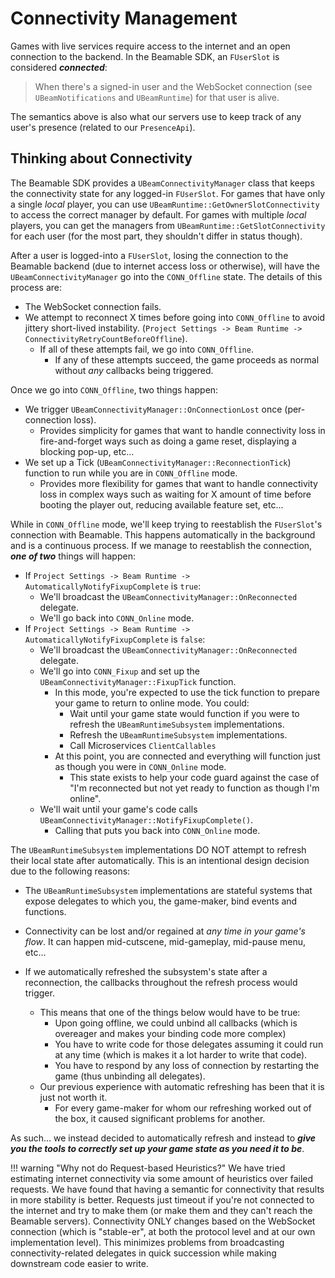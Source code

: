 ﻿# Connectivity Management

Games with live services require access to the internet and an open connection to the backend.
In the Beamable SDK, an `FUserSlot` is considered **_connected_**:

> When there's a signed-in user and the WebSocket connection (see `UBeamNotifications` and `UBeamRuntime`) for that user is alive.

The semantics above is also what our servers use to keep track of any user's presence (related to our `PresenceApi`).

## Thinking about Connectivity

The Beamable SDK provides a `UBeamConnectivityManager` class that keeps the connectivity state for any logged-in `FUserSlot`.
For games that have only a single _local_ player, you can use `UBeamRuntime::GetOwnerSlotConnectivity` to access the correct manager by default.
For games with multiple _local_ players, you can get the managers from `UBeamRuntime::GetSlotConnectivity` for each user (for the most part, they shouldn't differ in status though).

After a user is logged-into a `FUserSlot`, losing the connection to the Beamable backend (due to internet access loss or otherwise),
will have the `UBeamConnectivityManager` go into the `CONN_Offline` state. The details of this process are:

- The WebSocket connection fails.
- We attempt to reconnect X times before going into `CONN_Offline` to avoid jittery short-lived instability. (`Project Settings -> Beam Runtime -> ConnectivityRetryCountBeforeOffline`).
    - If all of these attempts fail, we go into `CONN_Offline`.
      - If any of these attempts succeed, the game proceeds as normal without _any_ callbacks being triggered.  

Once we go into `CONN_Offline`, two things happen:

- We trigger `UBeamConnectivityManager::OnConnectionLost` once (per-connection loss).
    - Provides simplicity for games that want to handle connectivity loss in fire-and-forget ways such as doing a game reset, displaying a blocking pop-up, etc... 
- We set up a Tick (`UBeamConnectivityManager::ReconnectionTick`) function to run while you are in `CONN_Offline` mode.
    - Provides more flexibility for games that want to handle connectivity loss in complex ways such as waiting for X amount of time before booting the player out, reducing available feature set, etc...
    
While in `CONN_Offline` mode, we'll keep trying to reestablish the `FUserSlot`'s connection with Beamable.
This happens automatically in the background and is a continuous process.
If we manage to reestablish the connection, **_one of two_** things will happen:

- If `Project Settings -> Beam Runtime -> AutomaticallyNotifyFixupComplete` is `true`:
    - We'll broadcast the `UBeamConnectivityManager::OnReconnected` delegate.
    - We'll go back into `CONN_Online` mode.
- If `Project Settings -> Beam Runtime -> AutomaticallyNotifyFixupComplete` is `false`:
    - We'll broadcast the `UBeamConnectivityManager::OnReconnected` delegate.
    - We'll go into `CONN_Fixup` and set up the `UBeamConnectivityManager::FixupTick` function.
        - In this mode, you're expected to use the tick function to prepare your game to return to online mode. You could:
            - Wait until your game state would function if you were to refresh the `UBeamRuntimeSubsystem` implementations.
            - Refresh the `UBeamRuntimeSubsystem` implementations.
            - Call Microservices `ClientCallables`
        - At this point, you are connected and everything will function just as though you were in `CONN_Online` mode.
            - This state exists to help your code guard against the case of "I'm reconnected but not yet ready to function as though I'm online".
    - We'll wait until your game's code calls `UBeamConnectivityManager::NotifyFixupComplete()`.
        - Calling that puts you back into `CONN_Online` mode.

The `UBeamRuntimeSubsystem` implementations DO NOT attempt to refresh their local state after automatically.
This is an intentional design decision due to the following reasons:

- The `UBeamRuntimeSubsystem` implementations are stateful systems that expose delegates to which you, the game-maker, bind events and functions.
- Connectivity can be lost and/or regained at _any time in your game's flow_. It can happen mid-cutscene, mid-gameplay, mid-pause menu, etc...

- If we automatically refreshed the subsystem's state after a reconnection, the callbacks throughout the refresh process would trigger.
  - This means that one of the things below would have to be true:
    - Upon going offline, we could unbind all callbacks (which is overeager and makes your binding code more complex) 
    - You have to write code for those delegates assuming it could run at any time (which is makes it a lot harder to write that code).
    - You have to respond by any loss of connection by restarting the game (thus unbinding all delegates).
  - Our previous experience with automatic refreshing has been that it is just not worth it.
    - For every game-maker for whom our refreshing worked out of the box, it caused significant problems for another.
    
As such... we instead decided to automatically refresh and instead to **_give you the tools to correctly set up your game state as you need it to be_**.

!!! warning "Why not do Request-based Heuristics?"
    We have tried estimating internet connectivity via some amount of heuristics over failed requests.
    We have found that having a semantic for connectivity that results in more stability is better.
    Requests just timeout if you're not connected to the internet and try to make them (or make them and they can't reach the Beamable servers).
    Connectivity ONLY changes based on the WebSocket connection (which is "stable-er", at both the protocol level and at our own implementation level).
    This minimizes problems from broadcasting connectivity-related delegates in quick succession while making downstream code easier to write.

